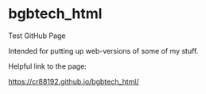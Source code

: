 # bgbtech_html
Test GitHub Page

Intended for putting up web-versions of some of my stuff.

Helpful link to the page:

https://cr88192.github.io/bgbtech_html/
